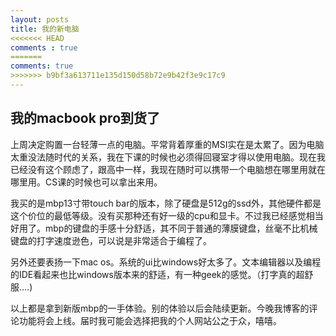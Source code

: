 ```yaml
---
layout: posts
title: 我的新电脑
<<<<<<< HEAD
comments : true
=======
comments: true
>>>>>>> b9bf3a613711e135d150d58b72e9b42f3e9c17c9
---
```

## 我的macbook pro到货了

上周决定购置一台轻薄一点的电脑。平常背着厚重的MSI实在是太累了。因为电脑太重没法随时代的关系，我在下课的时候也必须得回寝室才得以使用电脑。现在我已经没有这个顾虑了，跟高中一样，我现在随时可以携带一个电脑想在哪里用就在哪里用。CS课的时候也可以拿出来用。

我买的是mbp13寸带touch bar的版本，除了硬盘是512g的ssd外，其他硬件都是这个价位的最低等级。没有买那种还有好一级的cpu和显卡。不过我已经感觉相当好用了。mbp的键盘的手感十分舒适，其不同于普通的薄膜键盘，丝毫不比机械键盘的打字速度逊色，可以说是非常适合于编程了。

另外还要表扬一下mac os。系统的ui比windows好太多了。文本编辑器以及编程的IDE看起来也比windows版本来的舒适，有一种geek的感觉。（打字真的超舒服....)

以上都是拿到新版mbp的一手体验。别的体验以后会陆续更新。今晚我博客的评论功能将会上线。届时我可能会选择把我的个人网站公之于众，嘻嘻。
